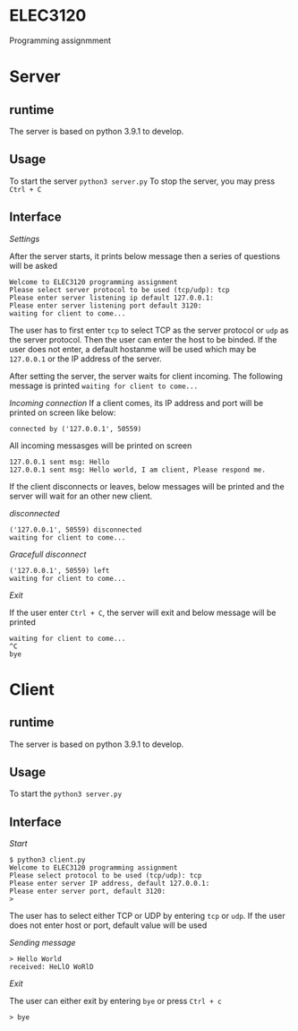 # ELEC3120
Programming assignmment

# Server
## runtime
The server is based on python 3.9.1 to develop.

## Usage
To start the server `python3 server.py`
To stop the server, you may press `Ctrl + C`

## Interface 

*Settings*

After the server starts, it prints below message then a series of questions will be asked
```
Welcome to ELEC3120 programming assignment
Please select server protocol to be used (tcp/udp): tcp
Please enter server listening ip default 127.0.0.1: 
Please enter server listening port default 3120: 
waiting for client to come...
```
The user has to first enter `tcp` to select TCP as the server protocol or `udp` as the server protocol.
Then the user can enter the host to be binded. If the user does not enter, a default hostanme will be used which may be `127.0.0.1` or the IP address of the server.

After setting the server, the server waits for client incoming.
The following message is printed
`waiting for client to come...`

*Incoming connection*
If a client comes, its IP address and port will be printed on screen like below:
```
connected by ('127.0.0.1', 50559)
```

All incoming messasges will be printed on screen
```
127.0.0.1 sent msg: Hello
127.0.0.1 sent msg: Hello world, I am client, Please respond me.
```

If the client disconnects or leaves, below messages will be printed and the server will wait for an other new client.

*disconnected*
```
('127.0.0.1', 50559) disconnected
waiting for client to come...
```

*Gracefull disconnect*
```
('127.0.0.1', 50559) left
waiting for client to come...
```
*Exit*

If the user enter `Ctrl + C`, the server will exit and below message will be printed
```
waiting for client to come...
^C
bye
```


# Client

## runtime
The server is based on python 3.9.1 to develop.

## Usage
To start the `python3 server.py`

## Interface

*Start*
```
$ python3 client.py
Welcome to ELEC3120 programming assignment
Please select protocol to be used (tcp/udp): tcp
Please enter server IP address, default 127.0.0.1: 
Please enter server port, default 3120: 
> 
```

The user has to select either TCP or UDP by entering `tcp` or `udp`.
If the user does not enter host or port, default value will be used

*Sending message*
```
> Hello World
received: HeLlO WoRlD
```

*Exit*

The user can either exit by entering `bye` or press `Ctrl + c`
```
> bye
```
